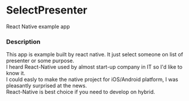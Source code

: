 # SelectPresenter
React Native example app

### Description
This app is example built by react native. It just select someone on list of presenter or some purpose.    
I heard React-Native used by almost start-up company in IT so I'd like to know it.    
I could easly to make the native project for iOS/Android platform, I was pleasantly surprised at the news.     
React-Native is best choice if you need to develop on hybrid.


